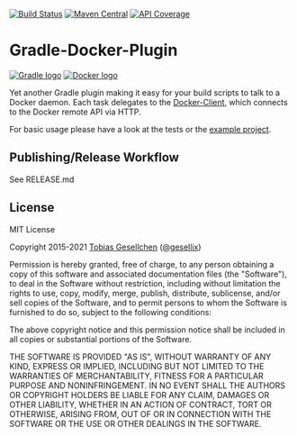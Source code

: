 [![Build Status](https://img.shields.io/github/workflow/status/gesellix/gradle-docker-plugin/Publish?style=for-the-badge)](https://github.com/gesellix/gradle-docker-plugin/actions)
[![Maven Central](https://img.shields.io/maven-central/v/de.gesellix/gradle-docker-plugin.svg?style=for-the-badge&maxAge=86400)](https://search.maven.org/search?q=g:de.gesellix%20AND%20a:gradle-docker-plugin)
[![API Coverage](https://img.shields.io/static/v1?label=Gradle%20Plugin%20Portal&message=latest%20version&color=blue&style=for-the-badge)](https://plugins.gradle.org/plugin/de.gesellix.docker)

# Gradle-Docker-Plugin

[![Gradle logo](https://github.com/gesellix/gradle-docker-plugin/raw/main/img/gradle-logo.png)](https://gradle.org/)
[![Docker logo](https://github.com/gesellix/gradle-docker-plugin/raw/main/img/docker-logo.png)](https://www.docker.com/)

Yet another Gradle plugin making it easy for your build scripts to talk to a Docker daemon.
Each task delegates to the [Docker-Client](https://github.com/gesellix/docker-client), which connects
to the Docker remote API via HTTP.

For basic usage please have a look at the tests or the [example project](https://github.com/gesellix/gradle-docker-plugin-example).

## Publishing/Release Workflow

See RELEASE.md

## License

MIT License

Copyright 2015-2021 [Tobias Gesellchen](https://www.gesellix.net/) ([@gesellix](https://twitter.com/gesellix))

Permission is hereby granted, free of charge, to any person obtaining a copy
of this software and associated documentation files (the "Software"), to deal
in the Software without restriction, including without limitation the rights
to use, copy, modify, merge, publish, distribute, sublicense, and/or sell
copies of the Software, and to permit persons to whom the Software is
furnished to do so, subject to the following conditions:

The above copyright notice and this permission notice shall be included in all
copies or substantial portions of the Software.

THE SOFTWARE IS PROVIDED "AS IS", WITHOUT WARRANTY OF ANY KIND, EXPRESS OR
IMPLIED, INCLUDING BUT NOT LIMITED TO THE WARRANTIES OF MERCHANTABILITY,
FITNESS FOR A PARTICULAR PURPOSE AND NONINFRINGEMENT. IN NO EVENT SHALL THE
AUTHORS OR COPYRIGHT HOLDERS BE LIABLE FOR ANY CLAIM, DAMAGES OR OTHER
LIABILITY, WHETHER IN AN ACTION OF CONTRACT, TORT OR OTHERWISE, ARISING FROM,
OUT OF OR IN CONNECTION WITH THE SOFTWARE OR THE USE OR OTHER DEALINGS IN THE
SOFTWARE.

